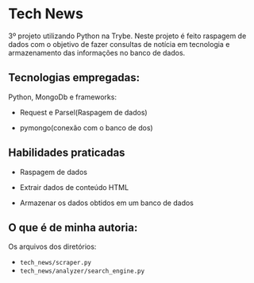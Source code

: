 # Tech News

3º projeto utilizando Python na Trybe. Neste projeto é feito raspagem de dados com o objetivo de fazer consultas de notícia em tecnologia e armazenamento das informações no banco de dados.

## Tecnologias empregadas:

Python, MongoDb e frameworks:

* Request e Parsel(Raspagem de dados)

* pymongo(conexão com o banco de dos)

## Habilidades praticadas

  * Raspagem de dados
  
  * Extrair dados de conteúdo HTML

  * Armazenar os dados obtidos em um banco de dados
  

## O que é de minha autoria:

Os arquivos dos diretórios:

* `tech_news/scraper.py`
* `tech_news/analyzer/search_engine.py`


